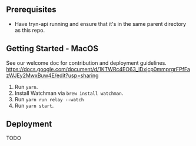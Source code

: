 ## Prerequisites

- Have tryn-api running and ensure that it's in the same parent directory as this repo.

## Getting Started - MacOS

See our welcome doc for contribution and deployment guidelines.
https://docs.google.com/document/d/1KTWRc4EO63_lDxjcp0mmprgrFPfFazWJEy2MwxBuw4E/edit?usp=sharing

1. Run `yarn`.
2. Install Watchman via `brew install watchman`.
3. Run `yarn run relay --watch`
4. Run `yarn start`.

## Deployment

TODO
